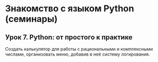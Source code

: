 # Знакомство с языком Python (семинары)
## Урок 7. Python: от простого к практике

Создать калькулятор для работы с рациональными и комплексными числами, организовать меню, добавив в неё систему логирования.